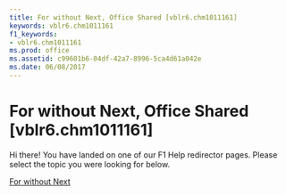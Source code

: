 ```yaml
---
title: For without Next, Office Shared [vblr6.chm1011161]
keywords: vblr6.chm1011161
f1_keywords:
- vblr6.chm1011161
ms.prod: office
ms.assetid: c99601b6-04df-42a7-8996-5ca4d61a042e
ms.date: 06/08/2017
---
```



# For without Next, Office Shared [vblr6.chm1011161]

Hi there! You have landed on one of our F1 Help redirector pages. Please select the topic you were looking for below.

[For without Next](http://msdn.microsoft.com/library/7122e435-7b62-2553-e488-0adb3b364ed0%28Office.15%29.aspx)

